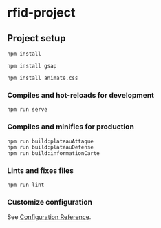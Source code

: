 # rfid-project

## Project setup
```
npm install
```
```
npm install gsap
```
```
npm install animate.css
```

### Compiles and hot-reloads for development
```
npm run serve
```

### Compiles and minifies for production
```
npm run build:plateauAttaque
npm run build:plateauDefense
npm run build:informationCarte
```

### Lints and fixes files
```
npm run lint
```

### Customize configuration
See [Configuration Reference](https://cli.vuejs.org/config/).

